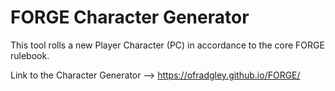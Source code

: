 # FORGE Character Generator
This tool rolls a new Player Character (PC) in accordance to the core FORGE rulebook.

Link to the Character Generator --> https://ofradgley.github.io/FORGE/
